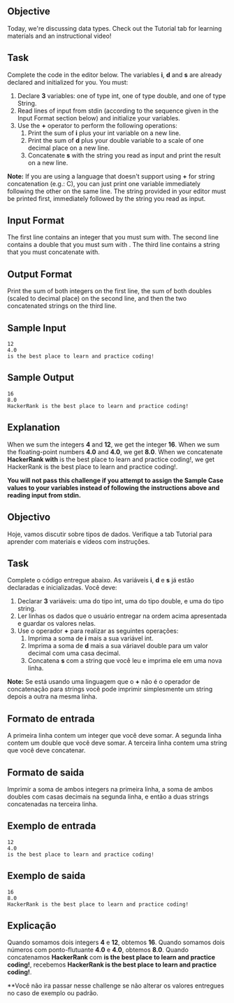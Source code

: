 ## Objective
Today, we're discussing data types. Check out the Tutorial tab for learning materials and an instructional video!

## Task
Complete the code in the editor below. The variables **i**, **d** and **s** are already declared and initialized for you. You must:
1. Declare **3** variables: one of type int, one of type double, and one of type String.
2. Read lines of input from stdin (according to the sequence given in the Input Format section below) and initialize your variables.
3. Use the **+** operator to perform the following operations:
   1. Print the sum of **i** plus your int variable on a new line.
   2. Print the sum of **d** plus your double variable to a scale of one decimal place on a new line.
   3. Concatenate **s** with the string you read as input and print the result on a new line. 

**Note:** If you are using a language that doesn't support using **+** for string concatenation (e.g.: C), you can just print one variable immediately following the other on the same line. The string provided in your editor must be printed first, immediately followed by the string you read as input.

## Input Format

The first line contains an integer that you must sum with.
The second line contains a double that you must sum with .
The third line contains a string that you must concatenate with.

## Output Format

Print the sum of both integers on the first line, the sum of both doubles (scaled to decimal place) on the second line, and then the two concatenated strings on the third line.

## Sample Input

```
12
4.0
is the best place to learn and practice coding!
``` 

## Sample Output

```
16
8.0
HackerRank is the best place to learn and practice coding!
``` 

## Explanation 

When we sum the integers **4** and **12**, we get the integer **16**.
When we sum the floating-point numbers **4.0** and **4.0**, we get **8.0**.
When we concatenate **HackerRank with** is the best place to learn and practice coding!, we get HackerRank is the best place to learn and practice coding!.

**You will not pass this challenge if you attempt to assign the Sample Case values to your variables instead of following the instructions above and reading input from stdin.**

## Objectivo
Hoje, vamos discutir sobre tipos de dados. Verifique a tab Tutorial para aprender com materiais e vídeos com instruções. 

## Task
Complete o código entregue abaixo. As variáveis **i**, **d** e **s** já estão declaradas e inicializadas. Você deve:
1. Declarar **3** variáveis: uma do tipo int, uma do tipo double, e uma do tipo string.
2. Ler linhas os dados que o usuário entregar na ordem acima apresentada e guardar os valores nelas.
3. Use o operador **+** para realizar as seguintes operações:
   1. Imprima a soma de **i** mais a sua variável int.
   2. Imprima a soma de **d** mais a sua váriavel double para um valor decimal com uma casa decimal.
   3. Concatena **s** com a string que você leu e imprima ele em uma nova linha. 

**Note:** Se está usando uma linguagem que o **+** não é o operador de concatenação para strings você pode imprimir simplesmente um string depois a outra na mesma linha.

## Formato de entrada

A primeira linha contem um integer que você deve somar.
A segunda linha contem um double que você deve somar.
A terceira linha contem uma string que você deve concatenar.

## Formato de saida

Imprimir a soma de ambos integers na primeira linha, a soma de ambos doubles com casas decimais na segunda linha, e então a duas strings concatenadas na terceira linha.

## Exemplo de entrada

```
12
4.0
is the best place to learn and practice coding!
``` 

## Exemplo de saida

```
16
8.0
HackerRank is the best place to learn and practice coding!
``` 

## Explicação

Quando somamos dois integers **4** e **12**, obtemos **16**.
Quando somamos dois números com ponto-flutuante **4.0** e **4.0**, obtemos **8.0**.
Quando concatenamos **HackerRank** com **is the best place to learn and practice coding!**, recebemos **HackerRank is the best place to learn and practice coding!**.

**Você não ira passar nesse challenge se não alterar os valores entregues no caso de exemplo ou padrão.